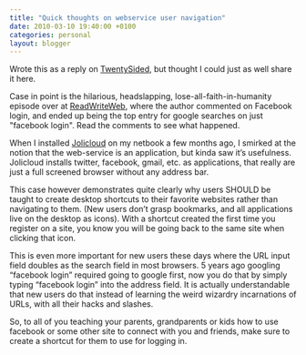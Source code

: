 ```yaml
---
title: "Quick thoughts on webservice user navigation"
date: 2010-03-10 19:40:00 +0100
categories: personal
layout: blogger
---
```


Wrote this as a reply on
[TwentySided](http://www.shamusyoung.com/twentysidedtale/?p=7244), but thought I
could just as well share it here.

Case in point is the hilarious, headslapping, lose-all-faith-in-humanity episode
over at
[ReadWriteWeb](http://www.readwriteweb.com/archives/facebook_wants_to_be_your_one_true_login.php),
where the author commented on Facebook login, and ended up being the top entry
for google searches on just "facebook login". Read the comments to see what
happened.

When I installed [Jolicloud](http://www.jolicloud.com/) on my netbook a few
months ago, I smirked at the notion that the web-service is an application, but
kinda saw it’s usefulness. Jolicloud installs twitter, facebook, gmail, etc. as
applications, that really are just a full screened browser without any address
bar.

This case however demonstrates quite clearly why users SHOULD be taught to
create desktop shortcuts to their favorite websites rather than navigating to
them. (New users don’t grasp bookmarks, and all applications live on the desktop
as icons). With a shortcut created the first time you register on a site, you
know you will be going back to the same site when clicking that icon.

This is even more important for new users these days where the URL input field
doubles as the search field in most browsers. 5 years ago googling “facebook
login” required going to google first, now you do that by simply typing
“facebook login” into the address field. It is actually understandable that new
users do that instead of learning the weird wizardry incarnations of URLs, with
all their hacks and slashes.

So, to all of you teaching your parents, grandparents or kids how to use
facebook or some other site to connect with you and friends, make sure to create
a shortcut for them to use for logging in.
